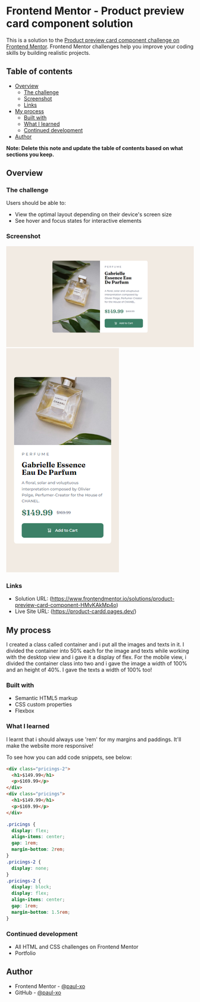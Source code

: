 # Frontend Mentor - Product preview card component solution

This is a solution to the [Product preview card component challenge on Frontend Mentor](https://www.frontendmentor.io/challenges/product-preview-card-component-GO7UmttRfa). Frontend Mentor challenges help you improve your coding skills by building realistic projects.

## Table of contents

- [Overview](#overview)
  - [The challenge](#the-challenge)
  - [Screenshot](#screenshot)
  - [Links](#links)
- [My process](#my-process)
  - [Built with](#built-with)
  - [What I learned](#what-i-learned)
  - [Continued development](#continued-development)
- [Author](#author)

**Note: Delete this note and update the table of contents based on what sections you keep.**

## Overview

### The challenge

Users should be able to:

- View the optimal layout depending on their device's screen size
- See hover and focus states for interactive elements

### Screenshot

![](./screenshots/Desktop%20view.png)
![](./screenshots/Mobile%20view.png)

### Links

- Solution URL: (https://www.frontendmentor.io/solutions/product-preview-card-component-HMvKAkMp4o)
- Live Site URL: (https://product-cardd.pages.dev/)

## My process

I created a class called container and i put all the images and texts in it. I divided the container into 50% each for the image and texts while working with the desktop view and i gave it a display of flex. For the mobile view, i divided the container class into two and i gave the image a width of 100% and an height of 40%. I gave the texts a width of 100% too!

### Built with

- Semantic HTML5 markup
- CSS custom properties
- Flexbox

### What I learned

I learnt that i should always use 'rem' for my margins and paddings. It'll make the website more responsive!

To see how you can add code snippets, see below:

```html
<div class="pricings-2">
  <h1>$149.99</h1>
  <p>$169.99</p>
</div>
<div class="pricings">
  <h1>$149.99</h1>
  <p>$169.99</p>
</div>
```

```css
.pricings {
  display: flex;
  align-items: center;
  gap: 1rem;
  margin-bottom: 2rem;
}
.pricings-2 {
  display: none;
}
.pricings-2 {
  display: block;
  display: flex;
  align-items: center;
  gap: 1rem;
  margin-bottom: 1.5rem;
}
```

### Continued development

- All HTML and CSS challenges on Frontend Mentor
- Portfolio

## Author

- Frontend Mentor - [@paul-xo](https://www.frontendmentor.io/profile/paul-xo)
- GitHub - [@paul-xo](https://www.github.com/paul-xo)
